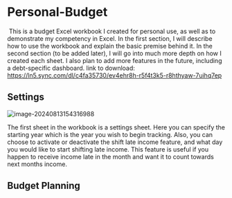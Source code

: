 # Personal-Budget
​	This is a budget Excel workbook I created for personal use, as well as to demonstrate my competency in Excel. In the first section, I will describe how to use the workbook and explain the basic premise behind it. In the second section (to be added later), I will go into much more depth on how I created each sheet. I also plan to add more features in the future, including a debt-specific dashboard.
link to download: https://ln5.sync.com/dl/c4fa35730/ev4ehr8h-r5f4t3k5-r8hthyaw-7uihq7ep

## Settings

![image-20240813154316988](C:\Users\Cody\AppData\Roaming\Typora\typora-user-images\image-20240813154316988.png)

The first sheet in the workbook is a settings sheet. Here you can specify the starting year which is the year you wish to begin tracking. Also, you can choose to activate or deactivate the shift late income feature, and what day you would like to start shifting late income. This feature is useful if you happen to receive income late in the month and want it to count towards next months income. 

## Budget Planning 
